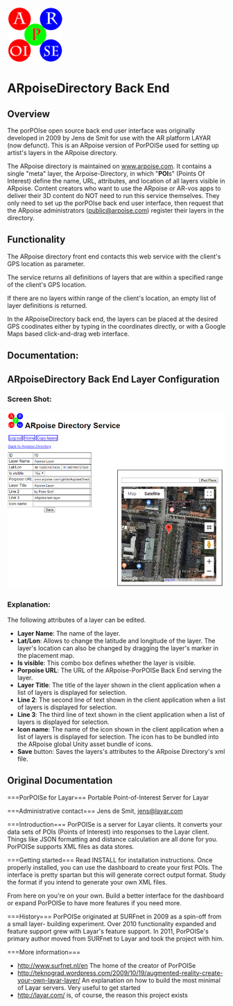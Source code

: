 ![ARpoise Logo](/images/arpoise_logo_rgb-128.png)
# ARpoiseDirectory Back End

## Overview
The porPOIse open source back end user interface was originally developed in 2009 by Jens de Smit for use with the AR platform LAYAR (now defunct). This is an ARpoise version of PorPOISe used for setting up artist's layers in the ARpoise directory.

The ARpoise directory is maintained on www.arpoise.com. It contains a single "meta" layer, the Arpoise-Directory, in which
"**POI**s" (Points Of Interest) define the name, URL, attributes, and location of all layers visible in ARpoise.
Content creators who want to use the ARpoise or AR-vos apps to deliver their 3D content do NOT need to run this service themselves. They only need to set up the porPOIse back end user interface, then request that the ARpoise administrators (public@arpoise.com) register their layers in the directory.

## Functionality
The ARpoise directory front end contacts this web service with the client's GPS location as parameter.

The service returns all definitions of layers that are within a specified range of the client's GPS location.

If there are no layers within range of the client's location, an empty list of layer definitions is returned.

In the ARpoiseDirectory back end, the layers can be placed at the desired GPS coodinates either by typing in the coordinates directly, or with a Google Maps based click-and-drag web interface.

## Documentation:

## ARpoiseDirectory Back End Layer Configuration

### Screen Shot:
![DirectoryImg1](/images/Directory1.png)
### Explanation:
The following attributes of a layer can be edited.
* **Layer Name**: The name of the layer.
* **Lat/Lon**: Allows to change the latitude and longitude of the layer. The layer's location can also be changed by dragging the layer's marker in the placement map.
* **Is visible**: This combo box defines whether the layer is visible.
* **Porpoise URL**: The URL of the ARpoise-PorPOISe Back End serving the layer.
* **Layer Title**: The title of the layer shown in the client application when a list of layers is displayed for selection.
* **Line 2**: The second line of text shown in the client application when a list of layers is displayed for selection.
* **Line 3**: The third line of text shown in the client application when a list of layers is displayed for selection.
* **Icon name**: The name of the icon shown in the client application when a list of layers is displayed for selection. The icon has to be bundled into the ARpoise global Unity asset bundle of icons.
* **Save** button: Saves the layers's attributes to the ARpoise Directory's xml file.

## Original Documentation

===PorPOISe for Layar===
Portable Point-of-Interest Server for Layar

===Administrative contact===
Jens de Smit, jens@layar.com

===Introduction===
PorPOISe is a server for Layar clients. It converts your data sets of POIs
(Points of Interest) into responses to the Layar client. Things like JSON
formatting and distance calculation are all done for you. PorPOISe supports
XML files as data stores.

===Getting started===
Read INSTALL for installation instructions. Once properly installed, you can
use the dashboard to create your first POIs. The interface is pretty spartan
but this will generate correct output format. Study the format if you intend to
generate your own XML files.

From here on you're on your own. Build a better interface for the dashboard or
expand PorPOISe to have more features if you need more.

===History===
PorPOISe originated at SURFnet in 2009 as a spin-off from a small layer-
building experiment. Over 2010 functionality expanded and feature support
grew with Layar's feature support. In 2011, PorPOISe's primary author moved
from SURFnet to Layar and took the project with him.

===More information===
  * http://www.surfnet.nl/en The home of the creator of PorPOISe
  * http://teknograd.wordpress.com/2009/10/19/augmented-reality-create-your-own-layar-layer/ An explanation on how to build the most minimal of Layar servers. Very useful to get started
  * http://layar.com/ is, of course, the reason this project exists
